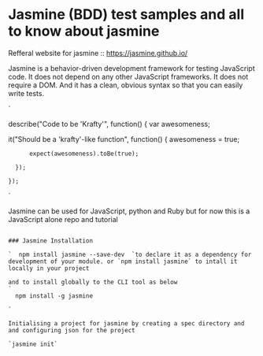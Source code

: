 # Jasmine (BDD) test samples and all to know about jasmine

Refferal website for jasmine :: https://jasmine.github.io/

Jasmine is a behavior-driven development framework for testing JavaScript code. It does not depend on any other JavaScript frameworks. It does not require a DOM. And it has a clean, obvious syntax so that you can easily write tests.

`


describe("Code to be \'Krafty\'", function() {
  var awesomeness;

  it("Should be a \'krafty\'-like function", function() {
      awesomeness = true;

          expect(awesomeness).toBe(true);

      });

    });


`

Jasmine can be used for JavaScript, python and Ruby but for now this is a JavaScript alone repo and tutorial

```Other languages "python and ruby" will come later. Follow me and keep checking your feed for an update I make

### Jasmine Installation

`  npm install jasmine --save-dev  `to declare it as a dependency for development of your module. or `npm install jasmine` to intall it locally in your project

and to install globally to the CLI tool as below
`
  npm install -g jasmine

`

Initialising a project for jasmine by creating a spec directory and and configuring json for the project

`jasmine init`




